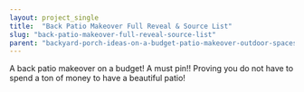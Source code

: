 ```yaml
---
layout: project_single
title:  "Back Patio Makeover Full Reveal & Source List"
slug: "back-patio-makeover-full-reveal-source-list"
parent: "backyard-porch-ideas-on-a-budget-patio-makeover-outdoor-spaces"
---
```

A back patio makeover on a budget! A must pin!! Proving you do not have to spend a ton of money to have a beautiful patio!